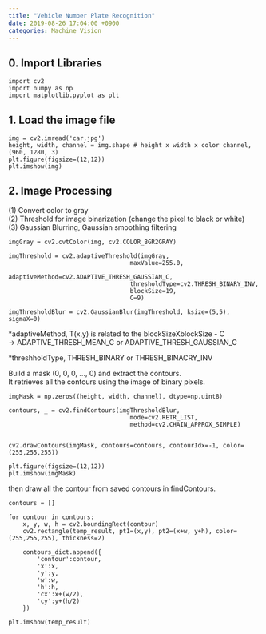 ```yaml
---
title: "Vehicle Number Plate Recognition"
date: 2019-08-26 17:04:00 +0900
categories: Machine Vision
---
```


## 0. Import Libraries
```
import cv2
import numpy as np
import matplotlib.pyplot as plt
```

## 1. Load the image file
```
img = cv2.imread('car.jpg')
height, width, channel = img.shape # height x width x color channel, (960, 1280, 3)
plt.figure(figsize=(12,12))
plt.imshow(img)
```

## 2. Image Processing
(1) Convert color to gray     
(2) Threshold for image binarization (change the pixel to black or white)     
(3) Gaussian Blurring, Gaussian smoothing filtering     
```
imgGray = cv2.cvtColor(img, cv2.COLOR_BGR2GRAY)

imgThreshold = cv2.adaptiveThreshold(imgGray,
                                  maxValue=255.0,
                                  adaptiveMethod=cv2.ADAPTIVE_THRESH_GAUSSIAN_C,
                                  thresholdType=cv2.THRESH_BINARY_INV,
                                  blockSize=19,
                                  C=9)
                                  
imgThresholdBlur = cv2.GaussianBlur(imgThreshold, ksize=(5,5), sigmaX=0)                          
```

*adaptiveMethod, T(x,y) is related to the blockSizeXblockSize - C      
-> ADAPTIVE_THRESH_MEAN_C or ADAPTIVE_THRESH_GAUSSIAN_C     

*threshholdType, THRESH_BINARY or THRESH_BINACRY_INV


Build a mask (0, 0, 0, ..., 0) and extract the contours.      
It retrieves all the contours using the image of binary pixels.
```
imgMask = np.zeros((height, width, channel), dtype=np.uint8)

contours, _ = cv2.findContours(imgThresholdBlur,
                                  mode=cv2.RETR_LIST,
                                  method=cv2.CHAIN_APPROX_SIMPLE)


cv2.drawContours(imgMask, contours=contours, contourIdx=-1, color=(255,255,255))

plt.figure(figsize=(12,12))
plt.imshow(imgMask)
```

then draw all the contour from saved contours in findContours.
```
contours = []

for contour in contours:
    x, y, w, h = cv2.boundingRect(contour)
    cv2.rectangle(temp_result, pt1=(x,y), pt2=(x+w, y+h), color=(255,255,255), thickness=2)
    
    contours_dict.append({
        'contour':contour,
        'x':x,
        'y':y,
        'w':w,
        'h':h,
        'cx':x+(w/2),
        'cy':y+(h/2)
    })
    
plt.imshow(temp_result)
```
